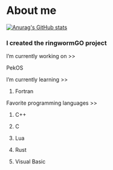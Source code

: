 # About me

[![Anurag's GitHub stats](https://github-readme-stats.vercel.app/api?username=StjepanBM1)](https://github.com/anuraghazra/github-readme-stats)

### I created the ringwormGO project

I’m currently working on  >>
   
   PekOS
        
I’m currently learning >>

   1. Fortran
            
Favorite programming languages >>
   1. C++

   2. C

   3. Lua

   4. Rust

   5. Visual Basic
